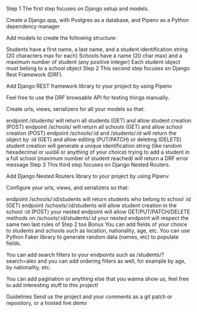 Step 1
The first step focuses on Django setup and models.

Create a Django app, with Postgres as a database, and Pipenv as a Python dependency manager

Add models to create the following structure:

Students have a first name, a last name, and a student identification string (20 characters max for each)
Schools have a name (20 char max) and a maximum number of student (any positive integer)
Each student object must belong to a school object
Step 2
This second step focuses on Django Rest Framework (DRF).

Add Django REST framework library to your project by using Pipenv

Feel free to use the DRF browsable API for testing things manually.

Create urls, views, serializers for all your models so that:

endpoint /students/ will return all students (GET) and allow student creation (POST)
endpoint /schools/ will return all schools (GET) and allow school creation (POST)
endpoint /schools/:id and /students/:id will return the object by :id (GET) and allow editing (PUT/PATCH) or deleting (DELETE)
student creation will generate a unique identification string (like random hexadecimal or uuid4 or anything of your choice)
trying to add a student in a full school (maximum number of student reached) will return a DRF error message
Step 3
This third step focuses on Django Nested Routers.

Add Django Nested Routers library to your project by using Pipenv

Configure your urls, views, and serializers so that:

endpoint /schools/:id/students will return students who belong to school :id (GET)
endpoint /schools/:id/students will allow student creation in the school :id (POST)
your nested endpoint will allow GET/PUT/PATCH/DELETE methods on /schools/:id/students/:id
your nested endpoint will respect the same two last rules of Step 2 too
Bonus
You can add fields of your choice to students and schools such as location, nationality, age, etc. You can use Python Faker library to generate random data (names, etc) to populate fields.

You can add search filters to your endpoints such as /students/?search=alex and you can add ordering filters as well, for example by age, by nationality, etc.

You can add pagination or anything else that you wanna show us, feel free to add interesting stuff to this project!

Guidelines
Send us the project and your comments as a git patch or repository, or a hosted live demo
